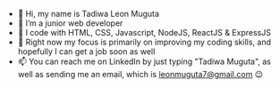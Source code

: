 - 👋 Hi, my name is Tadiwa Leon Muguta
- 👀 I’m a junior web developer
- 🌱 I code with HTML, CSS, Javascript, NodeJS, ReactJS & ExpressJS
- 💞️ Right now my focus is primarily on improving my coding skills, 
and hopefully I can get a job soon as well
- 📫 You can reach me on LinkedIn by just typing "Tadiwa Muguta", as well
as sending me an email, which is leonmuguta7@gmail.com 😉
